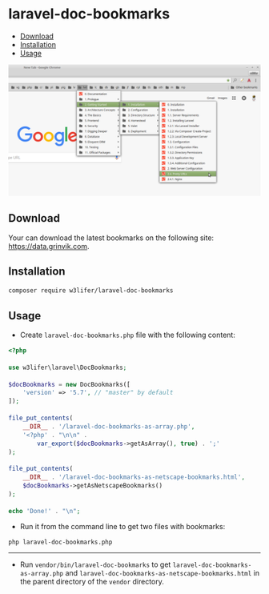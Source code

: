 # laravel-doc-bookmarks

- [Download](#download)
- [Installation](#installation)
- [Usage](#usage)

![Example](screenshot.png)

## Download

Your can download the latest bookmarks on the following site: https://data.grinvik.com.

## Installation

``` sh
composer require w3lifer/laravel-doc-bookmarks
```

## Usage

- Create `laravel-doc-bookmarks.php` file with the following content:

``` php
<?php

use w3lifer\laravel\DocBookmarks;

$docBookmarks = new DocBookmarks([
    'version' => '5.7', // "master" by default
]);

file_put_contents(
    __DIR__ . '/laravel-doc-bookmarks-as-array.php',
    '<?php' . "\n\n" .
        var_export($docBookmarks->getAsArray(), true) . ';'
);

file_put_contents(
    __DIR__ . '/laravel-doc-bookmarks-as-netscape-bookmarks.html',
    $docBookmarks->getAsNetscapeBookmarks()
);

echo 'Done!' . "\n";
```

- Run it from the command line to get two files with bookmarks:

``` sh
php laravel-doc-bookmarks.php
```

---

- Run `vendor/bin/laravel-doc-bookmarks` to get `laravel-doc-bookmarks-as-array.php` and `laravel-doc-bookmarks-as-netscape-bookmarks.html` in the parent directory of the `vendor` directory.
